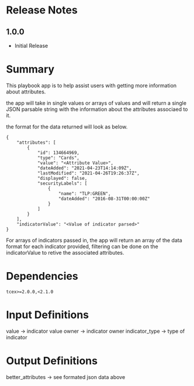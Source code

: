 # Release Notes

## 1.0.0
* Initial Release


# Summary
This playbook app is to help assist users with getting more information about attributes.

the app will take in single values or arrays of values and will return a single JSON parsable string with the information about the attributes associaed to it.

the format for the data returned will look as below.

```
{
    "attributes": [
        {
            "id": 134664969,
            "type": "Cards",
            "value": "<Attribute Value>",
            "dateAdded": "2021-04-23T14:14:09Z",
            "lastModified": "2021-04-26T19:26:37Z",
            "displayed": false,
            "securityLabels": [
                {
                    "name": "TLP:GREEN",
                    "dateAdded": "2016-08-31T00:00:00Z"
                }
            ]
        }
    ],
    "indicatorValue": "<Value of indicator parsed>"
}
```

For arrays of indicators passed in, the app will return an array of the data format for each indicator provided, filtering can be done on the indicatorValue to retive the associated attributes.

# Dependencies
```tcex>=2.0.0,<2.1.0```

# Input Definitions
value -> indicator value
owner -> indicator owner
indicator_type -> type of indicator

# Output Definitions
better_attributes -> see formated json data above

